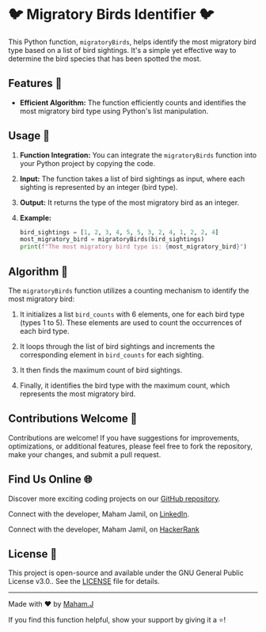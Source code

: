 # 🐦 Migratory Birds Identifier 🐦

This Python function, `migratoryBirds`, helps identify the most migratory bird type based on a list of bird sightings. It's a simple yet effective way to determine the bird species that has been spotted the most.

## Features 🦉

- **Efficient Algorithm:** The function efficiently counts and identifies the most migratory bird type using Python's list manipulation.

## Usage 🚀

1. **Function Integration:** You can integrate the `migratoryBirds` function into your Python project by copying the code.

2. **Input:** The function takes a list of bird sightings as input, where each sighting is represented by an integer (bird type).

3. **Output:** It returns the type of the most migratory bird as an integer.

4. **Example:**

   ```python
   bird_sightings = [1, 2, 3, 4, 5, 5, 3, 2, 4, 1, 2, 2, 4]
   most_migratory_bird = migratoryBirds(bird_sightings)
   print(f"The most migratory bird type is: {most_migratory_bird}")
   ```

## Algorithm 🧠

The `migratoryBirds` function utilizes a counting mechanism to identify the most migratory bird:

1. It initializes a list `bird_counts` with 6 elements, one for each bird type (types 1 to 5). These elements are used to count the occurrences of each bird type.

2. It loops through the list of bird sightings and increments the corresponding element in `bird_counts` for each sighting.

3. It then finds the maximum count of bird sightings.

4. Finally, it identifies the bird type with the maximum count, which represents the most migratory bird.

## Contributions Welcome 🤝

Contributions are welcome! If you have suggestions for improvements, optimizations, or additional features, please feel free to fork the repository, make your changes, and submit a pull request.

## Find Us Online 🌐

Discover more exciting coding projects on our [GitHub repository](https://github.com/Maham-j).

Connect with the developer, Maham Jamil, on [LinkedIn](https://www.linkedin.com/in/maham-jamil-268584267).

Connect with the developer, Maham Jamil, on [HackerRank](https://www.hackerrank.com/maham_jamil)

## License 📜

This project is open-source and available under the GNU General Public License v3.0.. See the [LICENSE](LICENSE) file for details.

---

Made with ❤️ by [Maham.J](https://github.com/yourusername)

If you find this function helpful, show your support by giving it a ⭐️!
